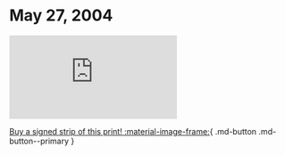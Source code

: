 # May 27, 2004

![](https://www.achewood.com/comic.php?date=05272004)

[Buy a signed strip of this print! :material-image-frame:](https://achewood-holiday-pop-up.myshopify.com/products/strip#05272004){ .md-button .md-button--primary }
